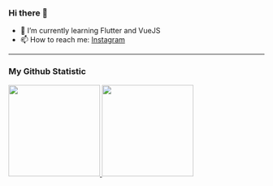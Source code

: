 ### Hi there 👋

- 🌱 I’m currently learning Flutter and VueJS
- 📫 How to reach me: [Instagram](https://www.instagram.com/mrifandz/)
---
### My Github Statistic
<p align="left">
<a href="https://github.com/MuhammadRifan">
  <img height="180em" src="https://github-readme-stats-eight-theta.vercel.app/api?username=MuhammadRifan&show_icons=true&theme=algolia&include_all_commits=true&count_private=true"/>
  <img height="180em" src="https://github-readme-stats-eight-theta.vercel.app/api/top-langs/?username=MuhammadRifan&layout=compact&langs_count=8&theme=algolia"/>
</a>
</p>

<!--
**MuhammadRifan/MuhammadRifan** is a ✨ _special_ ✨ repository because its `README.md` (this file) appears on your GitHub profile.

Here are some ideas to get you started:

- 🔭 I’m currently working on ...
- 👯 I’m looking to collaborate on ...
- 🤔 I’m looking for help with ...
- 💬 Ask me about ...
- 📫 How to reach me: ...
- 😄 Pronouns: ...
- ⚡ Fun fact: ...
-->
